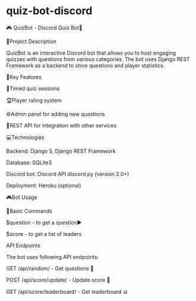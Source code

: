 # quiz-bot-discord
🎮 QuizBot - Discord Quiz Bot🤖

📝Project Description

QuizBot is an interactive Discord bot that allows you to host engaging quizzes with questions from various categories. The bot uses Django REST Framework as a backend to store questions and player statistics.


🌟Key Features

🎯Timed quiz sessions

🏆Player rating system

⚙️Admin panel for adding new questions

🔌REST API for integration with other services


💻Technologies

Backend: Django 5, Django REST Framework

Database: SQLite3

Discord bot: Discord API discord.py (version 2.0+)

Deployment: Heroku (optional)


🎮Bot Usage

🔹Basic Commands

$question - to get a question▶️

$score - to get a list of leaders

API Endpoints

The bot uses following API endpoints:

GET /api/random/ - Get questions 🎲 

POST /api/score/update/ - Update score 💯

GET /api/score/leaderboard/ - Get leaderboard  📊 
